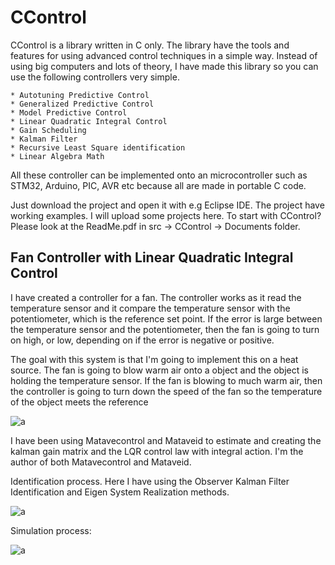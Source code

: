 # CControl

CControl is a library written in C only. The library have the tools and features for using advanced control techniques in a simple way. Instead of using big computers and lots of theory, I have made this library so you can use the following controllers very simple.

```
* Autotuning Predictive Control
* Generalized Predictive Control
* Model Predictive Control
* Linear Quadratic Integral Control
* Gain Scheduling
* Kalman Filter
* Recursive Least Square identification
* Linear Algebra Math
```

All these controller can be implemented onto an microcontroller such as STM32, Arduino, PIC, AVR etc because all are made in portable C code. 

Just download the project and open it with e.g Eclipse IDE. The project have working examples. I will upload some projects here. To start with CControl? Please look at the ReadMe.pdf in src -> CControl -> Documents folder. 

## Fan Controller with Linear Quadratic Integral Control

I have created a controller for a fan. The controller works as it read the temperature sensor and it compare the temperature sensor with the potentiometer, which is the reference set point. If the error is large between the temperature sensor and the potentiometer, then the fan is going to turn on high, or low, depending on if the error is negative or positive. 

The goal with this system is that I'm going to implement this on a heat source. The fan is going to blow warm air onto a object and the object is holding the temperature sensor. If the fan is blowing to much warm air, then the controller is going to turn down the speed of the fan so the temperature of the object meets the reference

![a](https://raw.githubusercontent.com/DanielMartensson/CControl/master/Projects/Fan%20Controller/System.jpg)

I have been using Matavecontrol and Mataveid to estimate and creating the kalman gain matrix and the LQR control law with integral action. I'm the author of both Matavecontrol and Mataveid.

Identification process. Here I have using the Observer Kalman Filter Identification and Eigen System Realization methods.

![a](https://raw.githubusercontent.com/DanielMartensson/CControl/master/Projects/Fan%20Controller/Identification%20and%20simulation/Identification.png)

Simulation process:

![a](https://raw.githubusercontent.com/DanielMartensson/CControl/master/Projects/Fan%20Controller/Identification%20and%20simulation/Simulation.png)


